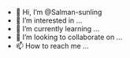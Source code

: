 - 👋 Hi, I’m @Salman-sunling
- 👀 I’m interested in ...
- 🌱 I’m currently learning ...
- 💞️ I’m looking to collaborate on ...
- 📫 How to reach me ...

<!---
Salman-sunling/Salman-sunling is a ✨ special ✨ repository because its `README.md` (this file) appears on your GitHub profile.
You can click the Preview link to take a look at your changes.
--->
